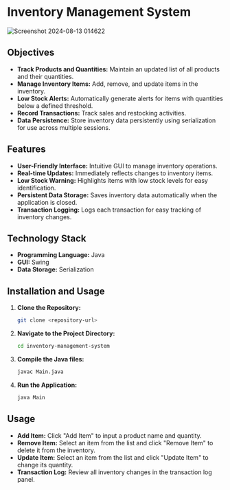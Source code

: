 # Inventory Management System

![Screenshot 2024-08-13 014622](https://github.com/user-attachments/assets/e617db32-37f7-4228-b35c-6bfd887be9e5)

## Objectives

- **Track Products and Quantities:** Maintain an updated list of all products and their quantities.
- **Manage Inventory Items:** Add, remove, and update items in the inventory.
- **Low Stock Alerts:** Automatically generate alerts for items with quantities below a defined threshold.
- **Record Transactions:** Track sales and restocking activities.
- **Data Persistence:** Store inventory data persistently using serialization for use across multiple sessions.

## Features

- **User-Friendly Interface:** Intuitive GUI to manage inventory operations.
- **Real-time Updates:** Immediately reflects changes to inventory items.
- **Low Stock Warning:** Highlights items with low stock levels for easy identification.
- **Persistent Data Storage:** Saves inventory data automatically when the application is closed.
- **Transaction Logging:** Logs each transaction for easy tracking of inventory changes.

## Technology Stack

- **Programming Language:** Java
- **GUI:** Swing
- **Data Storage:** Serialization

## Installation and Usage

1. **Clone the Repository:**
    ```sh
    git clone <repository-url>
    ```
2. **Navigate to the Project Directory:**
    ```sh
    cd inventory-management-system
    ```
3. **Compile the Java files:**
    ```sh
    javac Main.java
    ```
4. **Run the Application:**
    ```sh
    java Main
    ```

## Usage

- **Add Item:** Click "Add Item" to input a product name and quantity.
- **Remove Item:** Select an item from the list and click "Remove Item" to delete it from the inventory.
- **Update Item:** Select an item from the list and click "Update Item" to change its quantity.
- **Transaction Log:** Review all inventory changes in the transaction log panel.
